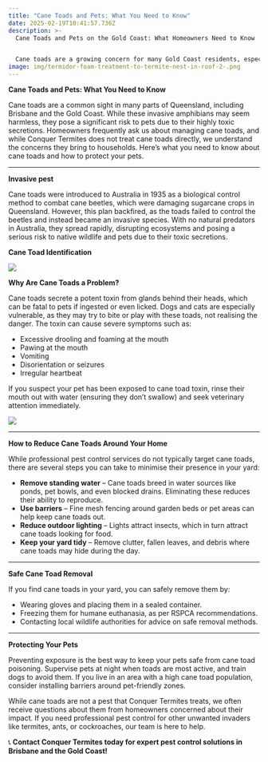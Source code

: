 ```yaml
---
title: "Cane Toads and Pets: What You Need to Know"
date: 2025-02-19T10:41:57.736Z
description: >-
  Cane Toads and Pets on the Gold Coast: What Homeowners Need to Know


  Cane toads are a growing concern for many Gold Coast residents, especially pet owners. These invasive amphibians pose a serious risk due to their highly toxic secretions, which can be fatal to dogs and cats. At Conquer Termites, we often receive questions about managing cane toads. While we don’t treat them directly, we understand the challenges they bring. Learn how to reduce their presence around your home and protect your pets from potential danger.
image: img/termidor-foam-treatment-to-termite-nest-in-roof-2-.png
---
```

**Cane Toads and Pets: What You Need to Know**

Cane toads are a common sight in many parts of Queensland, including Brisbane and the Gold Coast. While these invasive amphibians may seem harmless, they pose a significant risk to pets due to their highly toxic secretions. Homeowners frequently ask us about managing cane toads, and while Conquer Termites does not treat cane toads directly, we understand the concerns they bring to households. Here’s what you need to know about cane toads and how to protect your pets.

- - -

**Invasive pest** 

Cane toads were introduced to Australia in 1935 as a biological control method to combat cane beetles, which were damaging sugarcane crops in Queensland. However, this plan backfired, as the toads failed to control the beetles and instead became an invasive species. With no natural predators in Australia, they spread rapidly, disrupting ecosystems and posing a serious risk to native wildlife and pets due to their toxic secretions.

**Cane Toad Identification**

![](img/cane-toad.png)

**Why Are Cane Toads a Problem?**

Cane toads secrete a potent toxin from glands behind their heads, which can be fatal to pets if ingested or even licked. Dogs and cats are especially vulnerable, as they may try to bite or play with these toads, not realising the danger. The toxin can cause severe symptoms such as:

* Excessive drooling and foaming at the mouth
* Pawing at the mouth
* Vomiting
* Disorientation or seizures
* Irregular heartbeat

If you suspect your pet has been exposed to cane toad toxin, rinse their mouth out with water (ensuring they don’t swallow) and seek veterinary attention immediately.

![](img/body.png)

- - -

**How to Reduce Cane Toads Around Your Home**

While professional pest control services do not typically target cane toads, there are several steps you can take to minimise their presence in your yard:

* **Remove standing water** – Cane toads breed in water sources like ponds, pet bowls, and even blocked drains. Eliminating these reduces their ability to reproduce.
* **Use barriers** – Fine mesh fencing around garden beds or pet areas can help keep cane toads out.
* **Reduce outdoor lighting** – Lights attract insects, which in turn attract cane toads looking for food.
* **Keep your yard tidy** – Remove clutter, fallen leaves, and debris where cane toads may hide during the day.



- - -

**Safe Cane Toad Removal**

If you find cane toads in your yard, you can safely remove them by:

* Wearing gloves and placing them in a sealed container.
* Freezing them for humane euthanasia, as per RSPCA recommendations.
* Contacting local wildlife authorities for advice on safe removal methods.

- - -

**Protecting Your Pets**

Preventing exposure is the best way to keep your pets safe from cane toad poisoning. Supervise pets at night when toads are most active, and train dogs to avoid them. If you live in an area with a high cane toad population, consider installing barriers around pet-friendly zones.

While cane toads are not a pest that Conquer Termites treats, we often receive questions about them from homeowners concerned about their impact. If you need professional pest control for other unwanted invaders like termites, ants, or cockroaches, our team is here to help.

📞 **Contact Conquer Termites today for expert pest control solutions in Brisbane and the Gold Coast!**
